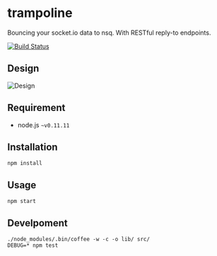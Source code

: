 trampoline
==========

Bouncing your socket.io data to nsq. With RESTful reply-to endpoints.

[![Build Status](https://travis-ci.org/hden/mux.io.svg?branch=master)](https://travis-ci.org/hden/mux.io)

## Design

![Design](https://github.com/hden/trampoline/raw/master/doc/diagram.png)

## Requirement

* node.js `~v0.11.11`

## Installation

    npm install

## Usage

    npm start

## Develpoment

    ./node_modules/.bin/coffee -w -c -o lib/ src/
    DEBUG=* npm test
